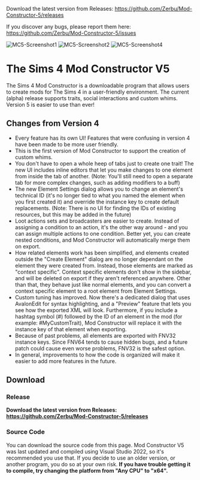 Download the latest version from Releases: https://github.com/Zerbu/Mod-Constructor-5/releases

If you discover any bugs, please report them here: https://github.com/Zerbu/Mod-Constructor-5/issues

![MC5-Screenshot1](https://user-images.githubusercontent.com/1247536/148651277-7400c0ce-49c3-4fae-bf8d-10748bab507c.png)
![MC5-Screenshot2](https://user-images.githubusercontent.com/1247536/148651278-e22588c5-42c8-4b74-b8a8-535352b89709.png)
![MC5-Screenshot4](https://user-images.githubusercontent.com/1247536/148651280-e3c2fe9f-7e6e-455f-b7fa-b95586d0f77f.png)

# The Sims 4 Mod Constructor V5
The Sims 4 Mod Constructor is a downloadable program that allows users to create mods for The Sims 4 in a user-friendly environment. The current (alpha) release supports traits, social interactions and custom whims. Version 5 is easier to use than ever!

## Changes from Version 4
* Every feature has its own UI! Features that were confusing in version 4 have been made to be more user friendly.
* This is the first version of Mod Constructor to support the creation of custom whims.
* You don't have to open a whole heep of tabs just to create one trait! The new UI includes inline editors that let you make changes to one element from inside the tab of another. (Note: You'll still need to open a separate tab for more complex changes, such as adding modifiers to a buff)
* The new Element Settings dialog allows you to change an element's technical ID (it's no longer tied to what you named the element when you first created it) and override the instance key to create default replacements. (Note: There is no UI for finding the IDs of existing resources, but this may be added in the future)
* Loot actions sets and broadcasters are easier to create. Instead of assigning a condition to an action, it's the other way around - and you can assign multiple actions to one condition. Better yet, you can create nested conditions, and Mod Constructor will automatically merge them on export.
* How related elements work has been simplified, and elements created outside the "Create Element" dialog are no longer dependant on the element they were created from. Instead, those elements are marked as "context specific". Context specific elements don't show in the sidebar, and will be deleted on export if they aren't referenced anywhere. Other than that, they behave just like normal elements, and you can convert a context specific element to a root element from Element Settings.
* Custom tuning has improved. Now there's a dedicated dialog that uses AvalonEdit for syntax highlighting, and a "Preview" feature that lets you see how the exported XML will look. Furthermore, if you include a hashtag symbol (#) followed by the ID of an element in the mod (for example: #MyCustomTrait), Mod Constructor will replace it with the instance key of that element when exporting.
* Because of past problems, all elements are exported with FNV32 instance keys. Since FNV64 tends to cause hidden bugs, and a future patch could cause even worse problems, FNV32 is the safest option.
* In general, improvements to how the code is organized will make it easier to add more features in the future.

## Download
### Release
**Download the latest version from Releases: https://github.com/Zerbu/Mod-Constructor-5/releases**

### Source Code
You can download the source code from this page. Mod Constructor V5 was last updated and compiled using Visual Studio 2022, so it's recommended you use that. If you decide to use an older version, or another program, you do so at your own risk. **If you have trouble getting it to compile, try changing the platform from "Any CPU" to "x64".**
